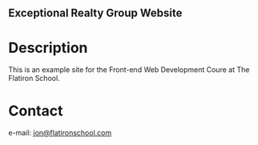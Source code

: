 Exceptional Realty Group Website
---

# Description

This is an example site for the Front-end Web Development Coure at The Flatiron School.

# Contact

e-mail: jon@flatironschool.com
